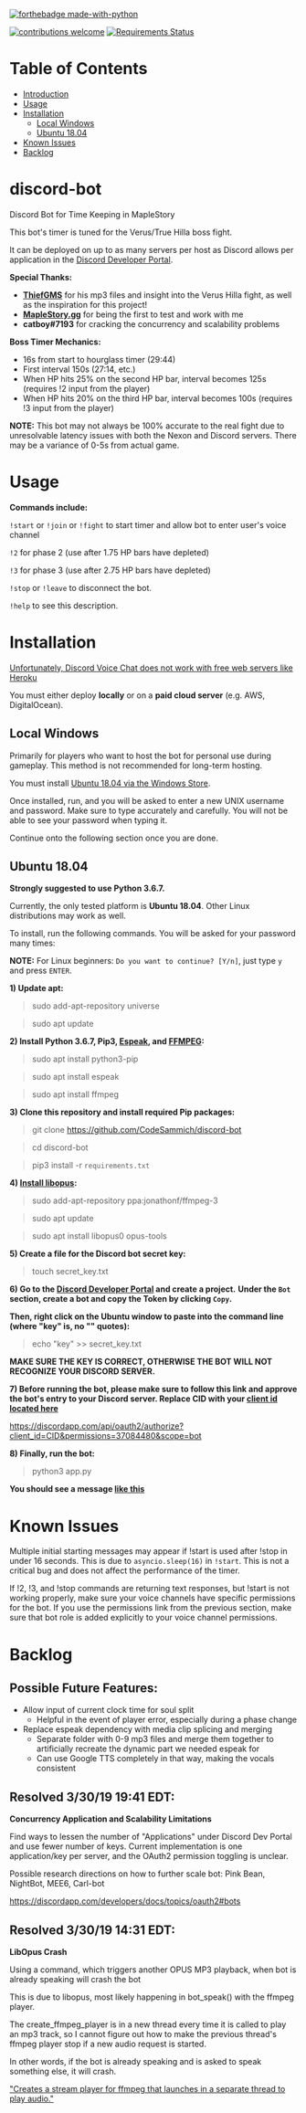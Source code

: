 [![forthebadge made-with-python](http://ForTheBadge.com/images/badges/made-with-python.svg)](https://www.python.org/)

[![contributions welcome](https://img.shields.io/badge/contributions-welcome-brightgreen.svg?style=flat)](https://github.com/dwyl/esta/issues)
[![Requirements Status](https://requires.io/github/CodeSammich/discord-bot/requirements.svg?branch=master)](https://requires.io/github/CodeSammich/discord-bot/requirements/?branch=master)

# Table of Contents
  * [Introduction](#discord-bot)
  * [Usage](#usage)
  * [Installation](#installation)
    * [Local Windows](#local-windows)
    * [Ubuntu 18.04](#ubuntu-1804)
  * [Known Issues](#known-issues)
  * [Backlog](#backlog)

# discord-bot
Discord Bot for Time Keeping in MapleStory

This bot's timer is tuned for the Verus/True Hilla boss fight.

It can be deployed on up to as many servers per host as Discord allows per application in the [Discord Developer Portal](https://discordapp.com/developers/applications/).

**Special Thanks:**
- **[ThiefGMS](https://www.youtube.com/channel/UCzCehIR4x1NHz67pOLsODmw)** for his mp3 files and insight into the Verus Hilla fight, as well as the inspiration for this project!
- **[MapleStory.gg](https://maplestory.gg/)** for being the first to test and work with me
- **catboy#7193** for cracking the concurrency and scalability problems

**Boss Timer Mechanics:**
- 16s from start to hourglass timer (29:44)
- First interval 150s (27:14, etc.)
- When HP hits 25% on the second HP bar, interval becomes 125s  (requires !2 input from the player)
- When HP hits 20% on the third HP bar, interval becomes 100s   (requires !3 input from the player)

**NOTE:**
This bot may not always be 100% accurate to the real fight due to unresolvable latency issues with both the Nexon and Discord servers. There may be a variance of 0-5s from actual game.

# Usage
**Commands include:**

`!start` or `!join` or `!fight` to start timer and allow bot to enter user's voice channel

`!2` for phase 2 (use after 1.75 HP bars have depleted)

`!3` for phase 3 (use after 2.75 HP bars have depleted)

`!stop` or `!leave` to disconnect the bot.

`!help` to see this description.

# Installation
[Unfortunately, Discord Voice Chat does not work with free web servers like Heroku](https://stackoverflow.com/questions/53074580/discord-py-opus-heroku-issues) 

You must either deploy **locally** or on a **paid cloud server** (e.g. AWS, DigitalOcean).

## Local Windows
Primarily for players who want to host the bot for personal use during gameplay. This method is not recommended for long-term hosting.

You must install [Ubuntu 18.04 via the Windows Store](https://www.microsoft.com/en-us/p/ubuntu-1804-lts/9n9tngvndl3q?activetab=pivot:overviewtab). 

Once installed, run, and you will be asked to enter a new UNIX username and password. Make sure to type accurately and carefully. You will not be able to see your password when typing it.

Continue onto the following section once you are done.

## Ubuntu 18.04
**Strongly suggested to use Python 3.6.7.**

Currently, the only tested platform is **Ubuntu 18.04**. Other Linux distributions may work as well.

To install, run the following commands. You will be asked for your password many times:

**NOTE:** For Linux beginners: `Do you want to continue? [Y/n]`, just type `y` and press `ENTER`.

**1) Update apt:**

> sudo add-apt-repository universe

> sudo apt update

**2) Install Python 3.6.7, Pip3, [Espeak](http://espeak.sourceforge.net/), and [FFMPEG](https://linuxize.com/post/how-to-install-ffmpeg-on-ubuntu-18-04/):**

> sudo apt install python3-pip

> sudo apt install espeak

> sudo apt install ffmpeg

**3) Clone this repository and install required Pip packages:**

> git clone https://github.com/CodeSammich/discord-bot

> cd discord-bot

> pip3 install -r `requirements.txt`

**4) [Install libopus](http://ubuntuhandbook.org/index.php/2017/06/install-opus-1-2-audio-library-in-ubuntu-16-04-14-04/):**
> sudo add-apt-repository ppa:jonathonf/ffmpeg-3

> sudo apt update

> sudo apt install libopus0 opus-tools

**5) Create a file for the Discord bot secret key:**

> touch secret_key.txt

**6) Go to the [Discord Developer Portal](https://discordapp.com/developers/applications/) and create a project.**
**Under the `Bot` section, create a bot and copy the Token by clicking `Copy`.**

**Then, right click on the Ubuntu window to paste into the command line (where "key" is, no "" quotes):**
  
> echo "key" >> secret_key.txt

**MAKE SURE THE KEY IS CORRECT, OTHERWISE THE BOT WILL NOT RECOGNIZE YOUR DISCORD SERVER.**

**7) Before running the bot, please make sure to follow this link and approve the bot's entry to your Discord server. Replace CID with your [client id located here](http://prntscr.com/n4z8ts)**

https://discordapp.com/api/oauth2/authorize?client_id=CID&permissions=37084480&scope=bot

**8) Finally, run the bot:**

> python3 app.py

**You should see a message [like this](http://prntscr.com/n4yrzt)**

# Known Issues
Multiple initial starting messages may appear if !start is used after !stop in under 16 seconds. This is due to `asyncio.sleep(16)` in `!start`. This is not a critical bug and does not affect the performance of the timer. 

If !2, !3, and !stop commands are returning text responses, but !start is not working properly, make sure your voice channels have specific permissions for the bot. If you use the permissions link from the previous section, make sure that bot role is added explicitly to your voice channel permissions.

# Backlog
## Possible Future Features:
 - Allow input of current clock time for soul split
    - Helpful in the event of player error, especially during a phase change
 - Replace espeak dependency with media clip splicing and merging
    - Separate folder with 0-9 mp3 files and merge them together to artificially recreate the dynamic part we needed espeak for
    - Can use Google TTS completely in that way, making the vocals consistent
    
## Resolved 3/30/19 19:41 EDT:
**Concurrency Application and Scalability Limitations**

Find ways to lessen the number of "Applications" under Discord Dev Portal and use fewer number of keys. Current implementation is one application/key per server, and the OAuth2 permission toggling is unclear.

Possible research directions on how to further scale bot: Pink Bean, NightBot, MEE6, Carl-bot

https://discordapp.com/developers/docs/topics/oauth2#bots

## Resolved 3/30/19 14:31 EDT: 
**LibOpus Crash**

Using a command, which triggers another OPUS MP3 playback, when bot is already speaking will crash the bot

This is due to libopus, most likely happening in bot_speak() with the ffmpeg player.

The create_ffmpeg_player is in a new thread every time it is called to play an mp3 track, so I cannot figure out
how to make the previous thread's ffmpeg player stop if a new audio request is started.

In other words, if the bot is already speaking and is asked to speak something else, it will crash.

["Creates a stream player for ffmpeg that launches in a separate thread to play audio."](https://discordpy.readthedocs.io/en/latest/api.html#discord.VoiceClient.create_ffmpeg_player)
